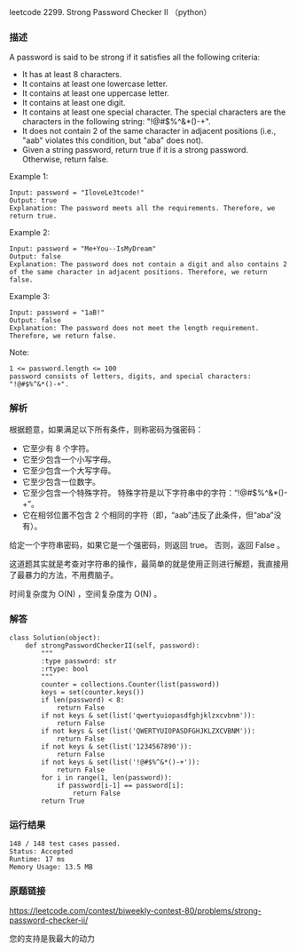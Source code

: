 leetcode 2299. Strong Password Checker II （python）




### 描述

A password is said to be strong if it satisfies all the following criteria:

* It has at least 8 characters.
* It contains at least one lowercase letter.
* It contains at least one uppercase letter.
* It contains at least one digit.
* It contains at least one special character. The special characters are the characters in the following string: "!@#$%^&*()-+".
* It does not contain 2 of the same character in adjacent positions (i.e., "aab" violates this condition, but "aba" does not).
* Given a string password, return true if it is a strong password. Otherwise, return false.



Example 1:

	Input: password = "IloveLe3tcode!"
	Output: true
	Explanation: The password meets all the requirements. Therefore, we return true.

	
Example 2:

	Input: password = "Me+You--IsMyDream"
	Output: false
	Explanation: The password does not contain a digit and also contains 2 of the same character in adjacent positions. Therefore, we return false.


Example 3:

	Input: password = "1aB!"
	Output: false
	Explanation: The password does not meet the length requirement. Therefore, we return false.

	





Note:


	1 <= password.length <= 100
	password consists of letters, digits, and special characters: "!@#$%^&*()-+".

### 解析

根据题意，如果满足以下所有条件，则称密码为强密码：

* 它至少有 8 个字符。
* 它至少包含一个小写字母。
* 它至少包含一个大写字母。
* 它至少包含一位数字。
* 它至少包含一个特殊字符。 特殊字符是以下字符串中的字符：“!@#$%^&*()-+”。
* 它在相邻位置不包含 2 个相同的字符（即，“aab”违反了此条件，但“aba”没有）。

给定一个字符串密码，如果它是一个强密码，则返回 true。 否则，返回 False 。

这道题其实就是考查对字符串的操作，最简单的就是使用正则进行解题，我直接用了最暴力的方法，不用费脑子。

时间复杂度为 O(N) ，空间复杂度为 O(N) 。


### 解答
				

	class Solution(object):
	    def strongPasswordCheckerII(self, password):
	        """
	        :type password: str
	        :rtype: bool
	        """
	        counter = collections.Counter(list(password))
	        keys = set(counter.keys())
	        if len(password) < 8:
	            return False
	        if not keys & set(list('qwertyuiopasdfghjklzxcvbnm')):
	            return False
	        if not keys & set(list('QWERTYUIOPASDFGHJKLZXCVBNM')):
	            return False
	        if not keys & set(list('1234567890')):
	            return False
	        if not keys & set(list('!@#$%^&*()-+')):
	            return False
	        for i in range(1, len(password)):
	            if password[i-1] == password[i]:
	                return False
	        return True
            	      
			
### 运行结果



	148 / 148 test cases passed.
	Status: Accepted
	Runtime: 17 ms
	Memory Usage: 13.5 MB

### 原题链接

https://leetcode.com/contest/biweekly-contest-80/problems/strong-password-checker-ii/

您的支持是我最大的动力
